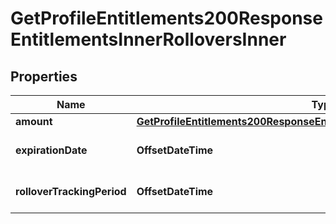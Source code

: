 

# GetProfileEntitlements200ResponseEntitlementsInnerRolloversInner


## Properties

| Name | Type | Description | Notes |
|------------ | ------------- | ------------- | -------------|
|**amount** | [**GetProfileEntitlements200ResponseEntitlementsInnerRolloversInnerAmount**](GetProfileEntitlements200ResponseEntitlementsInnerRolloversInnerAmount.md) |  |  |
|**expirationDate** | **OffsetDateTime** | Rollover expiration date |  [optional] |
|**rolloverTrackingPeriod** | **OffsetDateTime** | Rollover tracking period |  |



